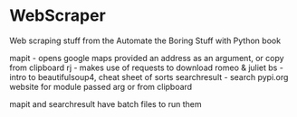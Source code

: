 # WebScraper
Web scraping stuff from the Automate the Boring Stuff with Python book

mapit - opens google maps provided an address as an argument, or copy from clipboard
rj - makes use of requests to download romeo & juliet
bs - intro to beautifulsoup4, cheat sheet of sorts
searchresult - search pypi.org website for module passed arg or from clipboard

mapit and searchresult have batch files to run them